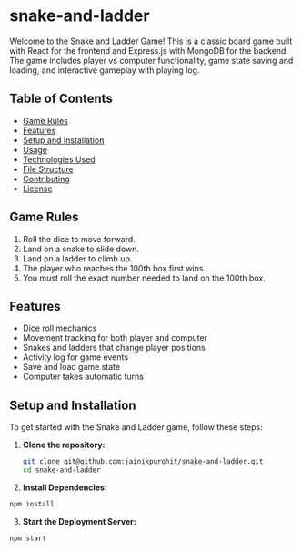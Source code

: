 # snake-and-ladder

Welcome to the Snake and Ladder Game! This is a classic board game built with React for the frontend and Express.js with MongoDB for the backend. The game includes player vs computer functionality, game state saving and loading, and interactive gameplay with playing log.

## Table of Contents

- [Game Rules](#game-rules)
- [Features](#features)
- [Setup and Installation](#setup-and-installation)
- [Usage](#usage)
- [Technologies Used](#technologies-used)
- [File Structure](#file-structure)
- [Contributing](#contributing)
- [License](#license)

## Game Rules

1. Roll the dice to move forward.
2. Land on a snake to slide down.
3. Land on a ladder to climb up.
4. The player who reaches the 100th box first wins.
5. You must roll the exact number needed to land on the 100th box.

## Features

- Dice roll mechanics
- Movement tracking for both player and computer
- Snakes and ladders that change player positions
- Activity log for game events
- Save and load game state
- Computer takes automatic turns

## Setup and Installation

To get started with the Snake and Ladder game, follow these steps:

1. **Clone the repository:**

   ```bash
   git clone git@github.com:jainikpurohit/snake-and-ladder.git
   cd snake-and-ladder
   ```

2. **Install Dependencies:**

  ```bash
  npm install
  ```

3. **Start the Deployment Server:**

  ```bash
  npm start
  ```
